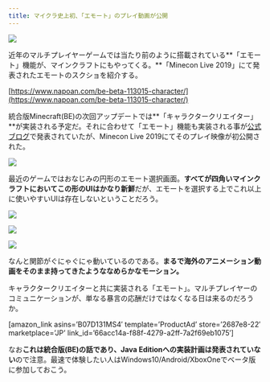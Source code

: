 ```yaml
---
title: マイクラ史上初、「エモート」のプレイ動画が公開
---
```


![](https://cdn-ak.f.st-hatena.com/images/fotolife/s/sasigume/20210208/20210208121207.jpg)

近年のマルチプレイヤーゲームでは当たり前のように搭載されている**「エモート」機能が、マインクラフトにもやってくる。**「Minecon Live 2019」にて発表されたエモートのスクショを紹介する。

[https://www.napoan.com/be-beta-113015-character/](https://www.napoan.com/be-beta-113015-character/)

統合版Minecraft(BE)の次回アップデートでは**「キャラクタークリエイター」**が実装される予定だ。それに合わせて「エモート」機能も実装される事が[公式ブログ](https://www.minecraft.net/ja-jp/)で発表されていたが、Minecon Live 2019にてそのプレイ映像が初公開された。

![](https://cdn-ak.f.st-hatena.com/images/fotolife/s/sasigume/20210208/20210208121210.jpg)

最近のゲームではおなじみの円形のエモート選択画面。**すべてが四角いマインクラフトにおいてこの形のUIはかなり新鮮**だが、エモートを選択する上でこれ以上に使いやすいUIは存在しないということだろう。

![](https://cdn-ak.f.st-hatena.com/images/fotolife/s/sasigume/20210208/20210208121217.jpg)

![](https://cdn-ak.f.st-hatena.com/images/fotolife/s/sasigume/20210208/20210208121214.jpg)

![](https://cdn-ak.f.st-hatena.com/images/fotolife/s/sasigume/20210208/20210208121221.jpg)

なんと関節がぐにゃぐにゃ動いているのである。**まるで海外のアニメーション動画をそのまま持ってきたようななめらかなモーション。**

キャラクタークリエイターと共に実装される「エモート」。マルチプレイヤーのコミュニケーションが、単なる暴言の応酬だけではなくなる日は来るのだろうか。

\[amazon\_link asins=’B07D131MS4′ template=’ProductAd’ store=’2687e8-22′ marketplace=’JP’ link\_id=’66acc14a-f88f-4279-a2ff-7a2f69eb1075′\]

なお**これは統合版(BE)の話であり、Java Editionへの実装計画は発表されていない**ので注意。最速で体験したい人はWindows10/Android/XboxOneでベータ版に参加しておこう。
